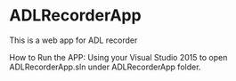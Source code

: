 # ADLRecorderApp
This is a web app for ADL recorder

How to Run the APP: 
Using your Visual Studio 2015 to open ADLRecorderApp.sln under ADLRecorderApp folder.
